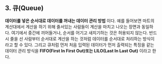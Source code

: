 ## 3. 큐(Queue)

**데이터를 넣은 순서대로 데이터를 꺼내는 데이터 관리 방법** 이다.
예를 들어보면 마트의 계산대에서 계산을 하기 위해 줄서있는 사람들이 계산을 마치고 나오는 장면과 동일하다. 여기에서 중간에 끼어들거나, 순서를 어기고 새치기하는 것은 허용되지 않는다. 반드시 줄을 선 사람부터 순서대로 계산을 하는 것처럼 데이터를 순서대로 처리하는 방식이라고 할 수 있다.
그리고 큐처럼 먼저 처음 입력된 데이터가 먼저 출력되는 특징을 같는 데이터 관리 방식을 **FIFO(First In First Out)또는 LILO(Last In Last Out)** 이라고 한다.
